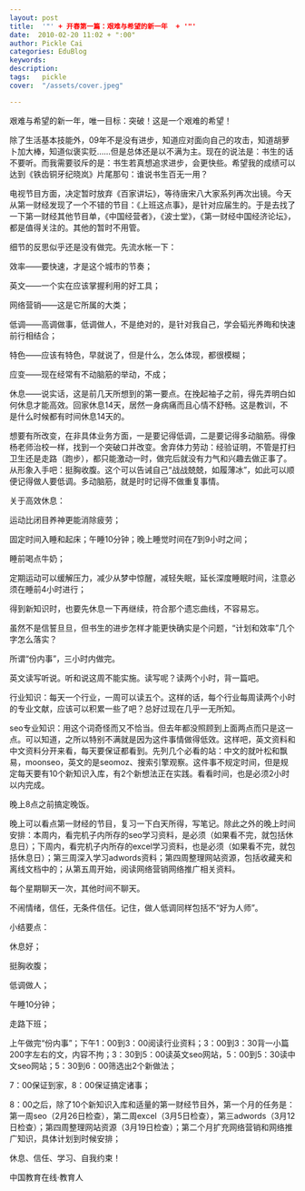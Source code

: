 ```yaml
---
layout: post  
title:  '"' + 开春第一篇：艰难与希望的新一年  + '"'
date:  2010-02-20 11:02 + ":00" 
author: Pickle Cai  
categories: EduBlog  
keywords: 
description:   
tags:	pickle   
cover:  "/assets/cover.jpeg"  

---  
```

    
艰难与希望的新一年，唯一目标：突破！这是一个艰难的希望！



 



除了生活基本技能外，09年不是没有进步，知道应对面向自己的攻击，知道胡萝卜加大棒，知道似褒实贬……但是总体还是以不满为主。现在的说法是：书生的话不要听。而我需要驳斥的是：书生若真想追求进步，会更快些。希望我的成绩可以达到《铁齿铜牙纪晓岚》片尾那句：谁说书生百无一用？



 



电视节目方面，决定暂时放弃《百家讲坛》，等待唐宋八大家系列再次出镜。今天从第一财经发现了一个不错的节目：《上班这点事》，是针对应届生的。于是去找了一下第一财经其他节目单，《中国经营者》，《波士堂》，《第一财经中国经济论坛》，都是值得关注的。其他的暂时不用管。



 



细节的反思似乎还是没有做完。先流水帐一下：





效率——要快速，才是这个城市的节奏； 

英文——一个实在应该掌握利用的好工具； 

网络营销——这是它所属的大类； 

低调——高调做事，低调做人，不是绝对的，是针对我自己，学会韬光养晦和快速前行相结合； 

特色——应该有特色，早就说了，但是什么，怎么体现，都很模糊； 

应变——现在经常有不动脑筋的举动，不成； 

休息——说实话，这是前几天所想到的第一要点。在挽起袖子之前，得先弄明白如何休息才能高效。回家休息14天，居然一身病痛而且心情不舒畅。这是教训，不是什么时候都有时间休息14天的。

想要有所改变，在非具体业务方面，一是要记得低调，二是要记得多动脑筋。得像杨老师治校一样，找到一个突破口并改变。舍弃体力劳动：经验证明，不管是打扫卫生还是走路（跑步），都只能激动一时，做完后就没有力气和兴趣去做正事了。从形象入手吧：挺胸收腹。这个可以告诫自己“战战兢兢，如履薄冰”，如此可以顺便记得做人要低调。多动脑筋，就是时时记得不做重复事情。



 



关于高效休息：





运动比闭目养神更能消除疲劳； 

固定时间入睡和起床；午睡10分钟；晚上睡觉时间在7到9小时之间； 

睡前喝点牛奶； 

定期运动可以缓解压力，减少从梦中惊醒，减轻失眠，延长深度睡眠时间，注意必须在睡前4小时进行； 

得到新知识时，也要先休息一下再继续，符合那个遗忘曲线，不容易忘。

虽然不是信誓旦旦，但书生的进步怎样才能更快确实是个问题，“计划和效率”几个字怎么落实？





所谓“份内事”，三小时内做完。 

英文读写听说。听和说这周不能实施。读写呢？读两个小时，背一篇吧。 

行业知识：每天一个行业，一周可以读五个。这样的话，每个行业每周读两个小时的专业文献，应该可以积累一些了吧？总好过现在几乎一无所知。 

seo专业知识：用这个词奇怪而又不恰当。但去年都没照顾到上面两点而只是这一点。可以知道，之所以特别不满就是因为这件事情做得低效。这样吧，英文资料和中文资料分开来看，每天要保证都看到。先列几个必看的站：中文的就叶松和飘易，moonseo，英文的是seomoz、搜索引擎观察。这件事不规定时间，但是规定每天要有10个新知识入库，有2个新想法正在实践。看看时间，也是必须2小时以内完成。 

晚上8点之前搞定晚饭。 

晚上可以看点第一财经的节目，复习一下白天所得，写笔记。除此之外的晚上时间安排：本周内，看完机子内所存的seo学习资料，是必须（如果看不完，就包括休息日）；下周内，看完机子内所存的excel学习资料，也是必须（如果看不完，就包括休息日）；第三周深入学习adwords资料；第四周整理网站资源，包括收藏夹和离线文档中的；从第五周开始，阅读网络营销网络推广相关资料。  

每个星期聊天一次，其他时间不聊天。 

不闹情绪，信任，无条件信任。记住，做人低调同样包括不“好为人师”。

小结要点：





休息好； 

挺胸收腹； 

低调做人； 

午睡10分钟； 

走路下班；   

上午做完“份内事”；下午1：00到3：00阅读行业资料；3：00到3：30背一小篇200字左右的文，内容不拘；3：30到5：00读英文seo网站，5：00到5：30读中文seo网站；5：30到6：00筛选出2个新做法； 

7：00保证到家，8：00保证搞定诸事； 

8：00之后，除了10个新知识入库和适量的第一财经节目外，第一个月的任务是：第一周seo（2月26日检查），第二周excel（3月5日检查），第三adwords（3月12日检查）；第四周整理网站资源（3月19日检查）；第二个月扩充网络营销和网络推广知识，具体计划到时候安排；

休息、信任、学习、自我约束！



		    
 中国教育在线·教育人

